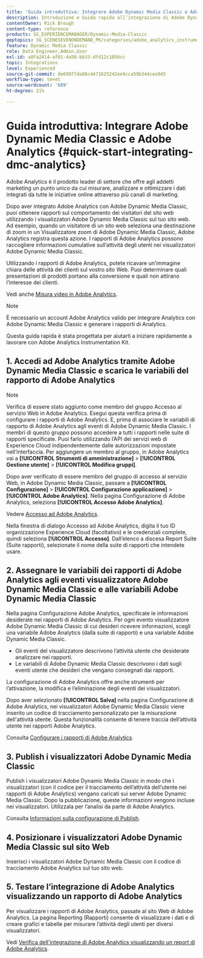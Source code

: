 ```yaml
---
title: 'Guida introduttiva: Integrare Adobe Dynamic Media Classic e Adobe Analytics'
description: Introduzione e Guida rapida all’integrazione di Adobe Dynamic Media Classic e Adobe Analytics.
contentOwner: Rick Brough
content-type: reference
products: SG_EXPERIENCEMANAGER/Dynamic-Media-Classic
geptopics: SG_SCENESEVENONDEMAND_PK/categories/adobe_analytics_instrumentation_kit
feature: Dynamic Media Classic
role: Data Engineer,Admin,User
exl-id: a8fa2414-af01-4a58-bb33-dfd12c1056cc
topic: Integrations
level: Experienced
source-git-commit: de6997fda88c4471625242ee9cca59b344cee945
workflow-type: tm+mt
source-wordcount: '689'
ht-degree: 21%

---
```


# Guida introduttiva: Integrare Adobe Dynamic Media Classic e Adobe Analytics {#quick-start-integrating-dmc-analytics}

Adobe Analytics è il prodotto leader di settore che offre agli addetti marketing un punto unico da cui misurare, analizzare e ottimizzare i dati integrati da tutte le iniziative online attraverso più canali di marketing.

Dopo aver integrato Adobe Analytics con Adobe Dynamic Media Classic, puoi ottenere rapporti sul comportamento dei visitatori del sito web utilizzando i visualizzatori Adobe Dynamic Media Classic sul tuo sito web. Ad esempio, quando un visitatore di un sito web seleziona una destinazione di zoom in un Visualizzatore zoom di Adobe Dynamic Media Classic, Adobe Analytics registra questa azione. I rapporti di Adobe Analytics possono raccogliere informazioni cumulative sull’attività degli utenti nei visualizzatori Adobe Dynamic Media Classic.

Utilizzando i rapporti di Adobe Analytics, potete ricavare un’immagine chiara delle attività dei clienti sul vostro sito Web. Puoi determinare quali presentazioni di prodotti portano alla conversione e quali non attirano l’interesse dei clienti.

Vedi anche [Misura video in Adobe Analytics](https://experienceleague.adobe.com/it/docs/media-analytics/using/media-overview).

>[!NOTE]
>
>È necessario un account Adobe Analytics valido per integrare Analytics con Adobe Dynamic Media Classic e generare i rapporti di Analytics.

Questa guida rapida è stata progettata per aiutarti a iniziare rapidamente a lavorare con Adobe Analytics Instrumentation Kit.

## 1. Accedi ad Adobe Analytics tramite Adobe Dynamic Media Classic e scarica le variabili del rapporto di Adobe Analytics

>[!NOTE]
>
>Verifica di essere stato aggiunto come membro del gruppo Accesso al servizio Web in Adobe Analytics. Esegui questa verifica prima di configurare i rapporti di Adobe Analytics. E, prima di associare le variabili di rapporto di Adobe Analytics agli eventi di Adobe Dynamic Media Classic. I membri di questo gruppo possono accedere a tutti i rapporti nelle suite di rapporti specificate. Puoi farlo utilizzando l’API dei servizi web di Experience Cloud indipendentemente dalle autorizzazioni impostate nell’interfaccia. Per aggiungere un membro al gruppo, in Adobe Analytics vai a **[!UICONTROL Strumenti di amministrazione]** > **[!UICONTROL Gestione utente]** > **[!UICONTROL Modifica gruppi]**.

Dopo aver verificato di essere membro del gruppo di accesso al servizio Web, in Adobe Dynamic Media Classic, passare a **[!UICONTROL Configurazione]** > **[!UICONTROL Configurazione applicazione]** > **[!UICONTROL Adobe Analytics]**. Nella pagina Configurazione di Adobe Analytics, seleziona **[!UICONTROL Accesso Adobe Analytics]**.

Vedere [Accesso ad Adobe Analytics](log-analytics.md#log_in_to_adobe_analytics).

Nella finestra di dialogo Accesso ad Adobe Analytics, digita il tuo ID organizzazione Experience Cloud (facoltativo) e le credenziali complete, quindi seleziona **[!UICONTROL Accesso]**. Dall’elenco a discesa Report Suite (Suite rapporti), selezionate il nome della suite di rapporti che intendete usare.

## 2. Assegnare le variabili dei rapporti di Adobe Analytics agli eventi visualizzatore Adobe Dynamic Media Classic e alle variabili Adobe Dynamic Media Classic

Nella pagina Configurazione Adobe Analytics, specificate le informazioni desiderate nei rapporti di Adobe Analytics. Per ogni evento visualizzatore Adobe Dynamic Media Classic di cui desideri ricevere informazioni, scegli una variabile Adobe Analytics (dalla suite di rapporti) e una variabile Adobe Dynamic Media Classic.

* Gli eventi del visualizzatore descrivono l’attività utente che desiderate analizzare nei rapporti.
* Le variabili di Adobe Dynamic Media Classic descrivono i dati sugli eventi utente che desideri che vengano consegnati dai rapporti.

La configurazione di Adobe Analytics offre anche strumenti per l’attivazione, la modifica e l’eliminazione degli eventi dei visualizzatori.

Dopo aver selezionato **[!UICONTROL Salva]** nella pagina Configurazione di Adobe Analytics, nei visualizzatori Adobe Dynamic Media Classic viene inserito un codice di tracciamento personalizzato per la misurazione dell&#39;attività utente. Questa funzionalità consente di tenere traccia dell’attività utente nei rapporti Adobe Analytics.

Consulta [Configurare i rapporti di Adobe Analytics](configuring-analytics-reports.md#configuring_adobe_analytics_reports).

## 3. Publish i visualizzatori Adobe Dynamic Media Classic

Publish i visualizzatori Adobe Dynamic Media Classic in modo che i visualizzatori (con il codice per il tracciamento dell’attività dell’utente nei rapporti di Adobe Analytics) vengano caricati sui server Adobe Dynamic Media Classic. Dopo la pubblicazione, queste informazioni vengono incluse nei visualizzatori. Utilizzala per l’analisi da parte di Adobe Analytics.

Consulta [Informazioni sulla configurazione di Publish](publishing-analytics-configuration-information.md#publishing_adobe_analytics_configuration_information).

## 4. Posizionare i visualizzatori Adobe Dynamic Media Classic sul sito Web

Inserisci i visualizzatori Adobe Dynamic Media Classic con il codice di tracciamento Adobe Analytics sul tuo sito web.

## 5. Testare l’integrazione di Adobe Analytics visualizzando un rapporto di Adobe Analytics

Per visualizzare i rapporti di Adobe Analytics, passate al sito Web di Adobe Analytics. La pagina Reporting (Rapporti) consente di visualizzare i dati e di creare grafici e tabelle per misurare l’attività degli utenti per diversi visualizzatori.

Vedi [Verifica dell&#39;integrazione di Adobe Analytics visualizzando un report di Adobe Analytics](testing-integration-viewing-analytics-report.md#testing_the_integration_by_viewing_an_adobe_analytics_report).
